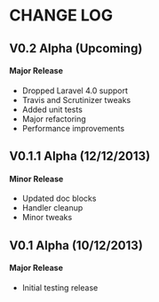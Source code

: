 CHANGE LOG
==========


## V0.2 Alpha (Upcoming)
#### Major Release

* Dropped Laravel 4.0 support
* Travis and Scrutinizer tweaks
* Added unit tests
* Major refactoring
* Performance improvements


## V0.1.1 Alpha (12/12/2013)
#### Minor Release

* Updated doc blocks
* Handler cleanup
* Minor tweaks


## V0.1 Alpha (10/12/2013)
#### Major Release

* Initial testing release
